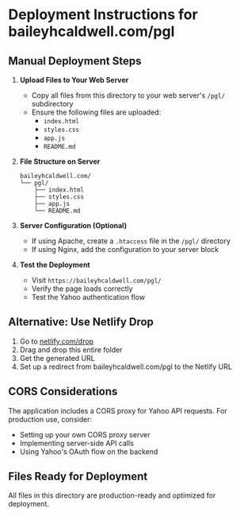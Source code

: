 # Deployment Instructions for baileyhcaldwell.com/pgl

## Manual Deployment Steps

1. **Upload Files to Your Web Server**
   - Copy all files from this directory to your web server's `/pgl/` subdirectory
   - Ensure the following files are uploaded:
     - `index.html`
     - `styles.css`
     - `app.js`
     - `README.md`

2. **File Structure on Server**
   ```
   baileyhcaldwell.com/
   └── pgl/
       ├── index.html
       ├── styles.css
       ├── app.js
       └── README.md
   ```

3. **Server Configuration (Optional)**
   - If using Apache, create a `.htaccess` file in the `/pgl/` directory
   - If using Nginx, add the configuration to your server block

4. **Test the Deployment**
   - Visit `https://baileyhcaldwell.com/pgl/`
   - Verify the page loads correctly
   - Test the Yahoo authentication flow

## Alternative: Use Netlify Drop

1. Go to [netlify.com/drop](https://netlify.com/drop)
2. Drag and drop this entire folder
3. Get the generated URL
4. Set up a redirect from baileyhcaldwell.com/pgl to the Netlify URL

## CORS Considerations

The application includes a CORS proxy for Yahoo API requests. For production use, consider:
- Setting up your own CORS proxy server
- Implementing server-side API calls
- Using Yahoo's OAuth flow on the backend

## Files Ready for Deployment

All files in this directory are production-ready and optimized for deployment.
